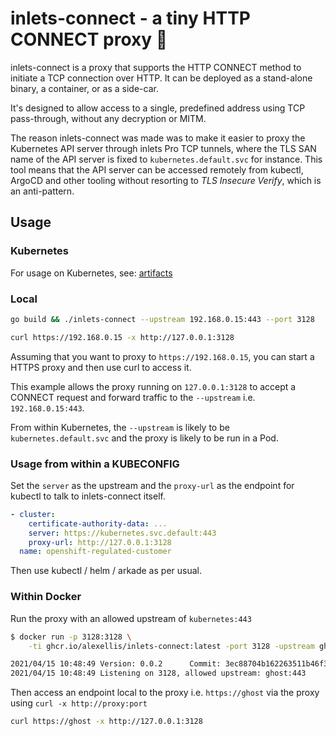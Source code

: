 # inlets-connect - a tiny HTTP CONNECT proxy 🚦

inlets-connect is a proxy that supports the HTTP CONNECT method to initiate a TCP connection over HTTP. It can be deployed as a stand-alone binary, a container, or as a side-car.

It's designed to allow access to a single, predefined address using TCP pass-through, without any decryption or MITM.

The reason inlets-connect was made was to make it easier to proxy the Kubernetes API server through inlets Pro TCP tunnels, where the TLS SAN name of the API server is fixed to `kubernetes.default.svc` for instance. This tool means that the API server can be accessed remotely from kubectl, ArgoCD and other tooling without resorting to *TLS Insecure Verify*, which is an anti-pattern.

## Usage

### Kubernetes

For usage on Kubernetes, see: [artifacts](/artifacts)

### Local

```bash
go build && ./inlets-connect --upstream 192.168.0.15:443 --port 3128

curl https://192.168.0.15 -x http://127.0.0.1:3128
```

Assuming that you want to proxy to `https://192.168.0.15`, you can start a HTTPS proxy and then use curl to access it.

This example allows the proxy running on `127.0.0.1:3128` to accept a CONNECT request and forward traffic to the `--upstream` i.e. `192.168.0.15:443`.

From within Kubernetes, the `--upstream` is likely to be `kubernetes.default.svc` and the proxy is likely to be run in a Pod.

### Usage from within a KUBECONFIG

Set the `server` as the upstream and the `proxy-url` as the endpoint for kubectl to talk to inlets-connect itself.

```yaml
- cluster:
    certificate-authority-data: ...
    server: https://kubernetes.svc.default:443
    proxy-url: http://127.0.0.1:3128
  name: openshift-regulated-customer
```

Then use kubectl / helm / arkade as per usual.

### Within Docker

Run the proxy with an allowed upstream of `kubernetes:443`

```bash
$ docker run -p 3128:3128 \
    -ti ghcr.io/alexellis/inlets-connect:latest -port 3128 -upstream ghost:443

2021/04/15 10:48:49 Version: 0.0.2      Commit: 3ec88704b162263511b46f33ee23f1c72f773d56
2021/04/15 10:48:49 Listening on 3128, allowed upstream: ghost:443
```

Then access an endpoint local to the proxy i.e. `https://ghost` via the proxy using `curl -x http://proxy:port`

```bash
curl https://ghost -x http://127.0.0.1:3128
```
